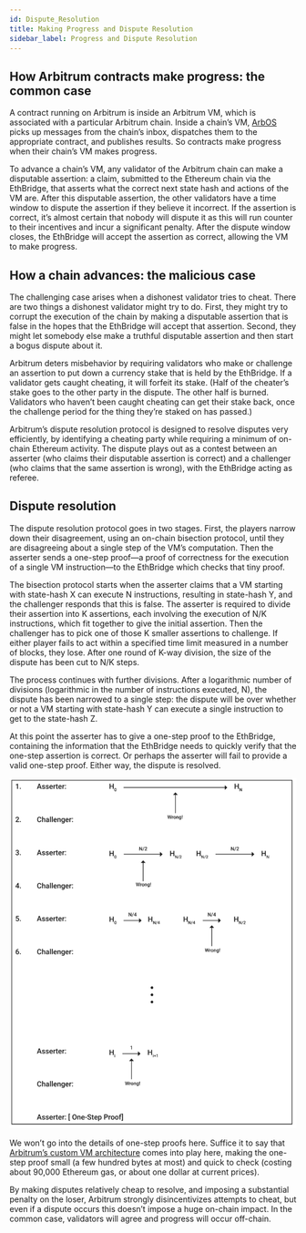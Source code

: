 ```yaml
---
id: Dispute_Resolution
title: Making Progress and Dispute Resolution
sidebar_label: Progress and Dispute Resolution
---
```


## How Arbitrum contracts make progress: the common case

A contract running on Arbitrum is inside an Arbitrum VM, which is associated with a particular Arbitrum chain. Inside a chain’s VM, [ArbOS](ArbOS.md) picks up messages from the chain’s inbox, dispatches them to the appropriate contract, and publishes results. So contracts make progress when their chain’s VM makes progress.

To advance a chain’s VM, any validator of the Arbitrum chain can make a disputable assertion: a claim, submitted to the Ethereum chain via the EthBridge, that asserts what the correct next state hash and actions of the VM are. After this disputable assertion, the other validators have a time window to dispute the assertion if they believe it incorrect. If the assertion is correct, it’s almost certain that nobody will dispute it as this will run counter to their incentives and incur a significant penalty. After the dispute window closes, the EthBridge will accept the assertion as correct, allowing the VM to make progress.

## How a chain advances: the malicious case

The challenging case arises when a dishonest validator tries to cheat.  There are two things a dishonest validator might try to do.  First, they might try to corrupt the execution of the chain by making a disputable assertion that is false in the hopes that the EthBridge will accept that assertion. Second, they might let somebody else make a truthful disputable assertion and then start a bogus dispute about it.

Arbitrum deters misbehavior by requiring validators who make or challenge an assertion to put down a currency stake that is held by the EthBridge. If a validator gets caught cheating, it will forfeit its stake. (Half of the cheater’s stake goes to the other party in the dispute. The other half is burned. Validators who haven’t been caught cheating can get their stake back, once the challenge period for the thing they’re staked on has passed.)

Arbitrum’s dispute resolution protocol is designed to resolve disputes very efficiently, by identifying a cheating party while requiring a minimum of on-chain Ethereum activity. The dispute plays out as a contest between an asserter (who claims their disputable assertion is correct) and a challenger (who claims that the same assertion is wrong), with the EthBridge acting as referee.



## Dispute resolution

The dispute resolution protocol goes in two stages. First, the players narrow down their disagreement, using an on-chain bisection protocol, until they are disagreeing about a single step of the VM’s computation. Then the asserter sends a one-step proof—a proof of correctness for the execution of a single VM instruction—to the EthBridge which checks that tiny proof.

The bisection protocol starts when the asserter claims that a VM starting with state-hash X can execute N instructions, resulting in state-hash Y, and the challenger responds that this is false. 
The asserter is required to divide their assertion into K assertions, each involving the execution of N/K instructions, which fit together to give the initial assertion. Then the challenger has to pick one of those K smaller assertions to challenge. If either player fails to act within a specified time limit measured in a number of blocks, they lose. After one round of K-way division, the size of the dispute has been cut to N/K steps.  

The process continues with further divisions. After a logarithmic number of divisions (logarithmic in the number of instructions executed, N), the dispute has been narrowed to a single step: the dispute will be over whether or not a VM starting with state-hash Y can execute a single instruction to get to the state-hash Z.

At this point the asserter has to give a one-step proof to the EthBridge, containing the information that the EthBridge needs to quickly verify that the one-step assertion is correct.  Or perhaps the asserter will fail to provide a valid one-step proof. Either way, the dispute is resolved.

![img](Arbitrum_dispute.png)

We won’t go into the details of one-step proofs here. Suffice it to say that [Arbitrum’s custom VM architecture](AVM_Design.md) comes into play here, making the one-step proof small (a few hundred bytes at most) and quick to check (costing about 90,000 Ethereum gas, or about one dollar at current prices).

By making disputes relatively cheap to resolve, and imposing a substantial penalty on the loser, Arbitrum strongly disincentivizes attempts to cheat, but even if a dispute occurs this doesn’t impose a huge on-chain impact. In the common case, validators will agree and progress will occur off-chain.

